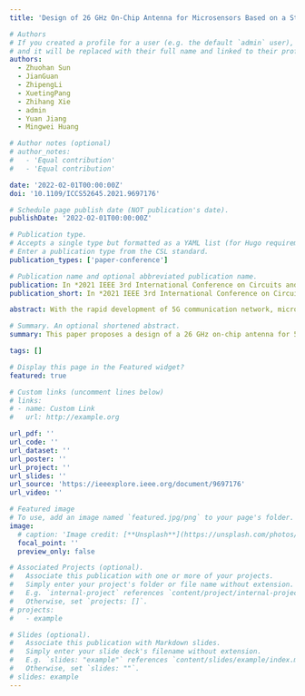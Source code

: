 ```yaml
---
title: 'Design of 26 GHz On-Chip Antenna for Microsensors Based on a Standard 0.18 μm CMOS Process'

# Authors
# If you created a profile for a user (e.g. the default `admin` user), write the username (folder name) here
# and it will be replaced with their full name and linked to their profile.
authors:
  - Zhuohan Sun
  - JianGuan
  - ZhipengLi
  - XuetingPang
  - Zhihang Xie
  - admin
  - Yuan Jiang
  - Mingwei Huang

# Author notes (optional)
# author_notes:
#   - 'Equal contribution'
#   - 'Equal contribution'

date: '2022-02-01T00:00:00Z'
doi: '10.1109/ICCS52645.2021.9697176'

# Schedule page publish date (NOT publication's date).
publishDate: '2022-02-01T00:00:00Z'

# Publication type.
# Accepts a single type but formatted as a YAML list (for Hugo requirements).
# Enter a publication type from the CSL standard.
publication_types: ['paper-conference']

# Publication name and optional abbreviated publication name.
publication: In *2021 IEEE 3rd International Conference on Circuits and Systems (ICCS)*, 2022, pp. 55-58.
publication_short: In *2021 IEEE 3rd International Conference on Circuits and Systems (ICCS)*, 2022, pp. 55-58

abstract: With the rapid development of 5G communication network, microsensors become more and more important because they could be the solution of Internet on Everything. To realize microsensors, the miniaturization of antenna is a key issue. The paper demonstrates a 26 GHz on-chip antenna for microsensors based on standard 0.18 μm CMOS process. Through the introduction of hexagon artificial magnetic conductor structure, the antenna gain is enhanced. The antenna has a peak gain of −7.2 dBi and a good front-to-back ratio. The working frequency band of the antenna spans from 21.67 GHz to 29.99 GHz (32% of center frequency), rendering the antenna capable for 5G communication based on 26 GHz frequency band.

# Summary. An optional shortened abstract.
summary: This paper proposes a design of a 26 GHz on-chip antenna for 5G network microsensors which can be manufactured via a standard 0.18 μm CMOS process. 

tags: []

# Display this page in the Featured widget?
featured: true

# Custom links (uncomment lines below)
# links:
# - name: Custom Link
#   url: http://example.org

url_pdf: ''
url_code: ''
url_dataset: ''
url_poster: ''
url_project: ''
url_slides: ''
url_source: 'https://ieeexplore.ieee.org/document/9697176'
url_video: ''

# Featured image
# To use, add an image named `featured.jpg/png` to your page's folder.
image:
  # caption: 'Image credit: [**Unsplash**](https://unsplash.com/photos/pLCdAaMFLTE)'
  focal_point: ''
  preview_only: false

# Associated Projects (optional).
#   Associate this publication with one or more of your projects.
#   Simply enter your project's folder or file name without extension.
#   E.g. `internal-project` references `content/project/internal-project/index.md`.
#   Otherwise, set `projects: []`.
# projects:
#   - example

# Slides (optional).
#   Associate this publication with Markdown slides.
#   Simply enter your slide deck's filename without extension.
#   E.g. `slides: "example"` references `content/slides/example/index.md`.
#   Otherwise, set `slides: ""`.
# slides: example
---
```


<!-- {{% callout note %}}
Click the _Cite_ button above to demo the feature to enable visitors to import publication metadata into their reference management software.
{{% /callout %}}

{{% callout note %}}
Create your slides in Markdown - click the _Slides_ button to check out the example.
{{% /callout %}} -->

<!-- Add the publication's **full text** or **supplementary notes** here. You can use rich formatting such as including [code, math, and images](https://docs.hugoblox.com/content/writing-markdown-latex/). -->
